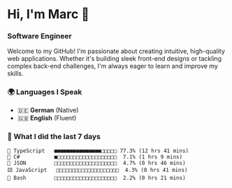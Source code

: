 # Hi, I'm Marc 👋 
### Software Engineer

Welcome to my GitHub! I'm passionate about creating intuitive, high-quality web applications. Whether it's building sleek front-end designs or tackling complex back-end challenges, I'm always eager to learn and improve my skills.  

### 🌍 Languages I Speak  
- 🇩🇪 **German** (Native)  
- 🇬🇧 **English** (Fluent)

### 🤯 What I did the last 7 days

```
🔷 TypeScript   ■■■■■■■■■■■■■■■□□□□□ 77.3% (12 hrs 41 mins)
🔷 C#           ■□□□□□□□□□□□□□□□□□□□  7.1% (1 hrs 9 mins)
📄 JSON         □□□□□□□□□□□□□□□□□□□□  4.7% (0 hrs 46 mins)
🟨 JavaScript   □□□□□□□□□□□□□□□□□□□□  4.3% (0 hrs 41 mins)
📄 Bash         □□□□□□□□□□□□□□□□□□□□  2.2% (0 hrs 21 mins)
```